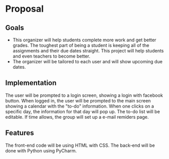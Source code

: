 # Proposal

## Goals
+ This organizer will help students complete more work and get better grades. The toughest part of being a student is keeping all of the assignments and their due dates straight. This project will help students and even teachers to become better.
+ The organizer will be tailored to each user and will show upcoming due dates.

## Implementation
The user will be prompted to a login screen, showing a login with facebook button. When logged in, the user will be prompted to the main screen showing a calendar with the "to-do" information. When one clicks on a specific day, the information for that day will pop up. The to-do list will be editable. If time allows, the group will set up a e-mail remiders page.

## Features
The front-end code will be using HTML with CSS. The back-end will be done with Python using PyCharm.
